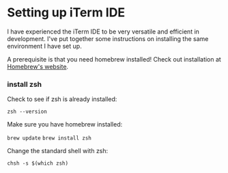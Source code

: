 # Setting up iTerm IDE

I have experienced the iTerm IDE to be very versatile and efficient in development. I've put together some instructions on installing the same environment I have set up.

A prerequisite is that you need homebrew installed! Check out installation at [Homebrew's website](https://brew.sh/).

### install zsh

Check to see if zsh is already installed:

`zsh --version`


Make sure you have homebrew installed:

`brew update`
`brew install zsh`

Change the standard shell with zsh:

`chsh -s $(which zsh)`

